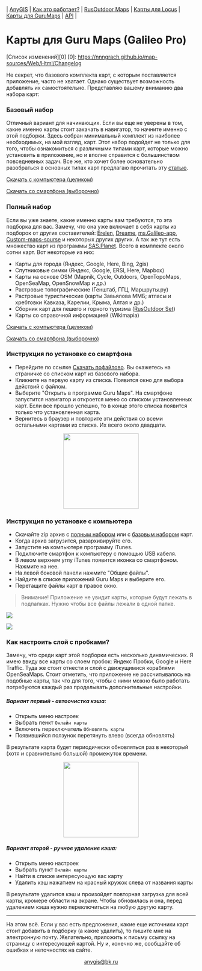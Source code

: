 | [AnyGIS][01] | [Как это работает?][02] | [RusOutdoor Maps][03] | [Карты для Locus][04] | [Карты для GuruMaps][05] | [API][06] |


[01]: https://nnngrach.github.io/map-sources/index
[02]: https://nnngrach.github.io/map-sources/Web/Html/Description
[03]: https://nnngrach.github.io/map-sources/Web/Html/RusOutdoor
[04]: https://nnngrach.github.io/map-sources/Web/Html/Locus
[05]: https://nnngrach.github.io/map-sources/Web/Html/Galileo
[06]: https://nnngrach.github.io/map-sources/Web/Html/Api




# Карты для Guru Maps (Galileo Pro)

[Список изменений][0]
[0]: https://nnngrach.github.io/map-sources/Web/Html/Changelog

Не секрет, что базового комплекта карт, с которым поставляется приложение, часто не хватает. Однако существует возможность добавлять их самостоятельно. Представляю вашему вниманию два набора карт:

### Базовый набор
Отличный вариант для начинающих. Если вы еще не уверены в том, какие именно карты стоит закачать в навигатор, то начните именно с этой подборки. Здесь собран минимальный комплект из наиболее необходимых, на мой взгляд, карт.  Этот набор подойдет не только для того, чтобы ознакомиться с различными типами карт, которые можно установить в приложение, но и вполне справится с большинством повседневных задач. Все же, кто хочет более основательно разобраться в основных типах карт предлагаю прочитать эту [статью][1].

[Скачать с компьютера (целиком)][3]

[Скачать со смартфона (выборочно)][2]

[1]: https://shuriktravel.ru/maps/
[2]: https://nnngrach.github.io/map-sources/Web/Html/Download/GuruShort
[3]: https://minhaskamal.github.io/DownGit/#/home?url=https://github.com/nnngrach/map-sources/tree/master/Galileo_online_maps/Maps_short

### Полный набор
Если вы уже знаете, какие именно карты вам требуются, то эта подборка для вас. Замечу, что она уже включает в себя карты из подборок от других составителей: [Erelen][6], [Dreame][7], [ms.Galileo-app][8], [Custom-maps-sourse][9] и некоторых других других. А так же тут есть множество карт из программы [SAS.Planet][10]. Всего в комплекте около сотни карт. Вот некоторые из них:

- Карты для города (Яндекс, Google, Here, Bing, 2gis)
- Спутниковые симки (Яндекс, Google, ERSI, Here, Mapbox) 
- Карты на основе OSM (Mapnik, Cycle, Outdoors, OpenTopoMaps, OpenSeaMap, OpenSnowMap и др.)
- Растровые топографические (Генштаб, ГГЦ, Маршруты.ру)
- Растровые туристические (карты Завьялова ММБ; атласы и хребтовки Кавказа, Карелии, Крыма, Алтая и др.)
- Сборник карт для пешего и горного туризма ([RusOutdoor Set][5])
- Карты со справочной информацией (Wikimapia)


[Скачать с компьютера (целиком)][11]

[Скачать со смартфона (выборочно)][12]

[5]: https://github.com/nnngrach/map-sources/tree/master/Experimantal_area
[6]: https://melda.ru/locus/maps/
[7]: http://4pda.ru/forum/index.php?showtopic=210573&st=3060#entry52768866
[8]: https://ms.galileo-app.com/
[9]: https://custom-map-source.appspot.com/
[10]: http://www.sasgis.org/
[11]: https://minhaskamal.github.io/DownGit/#/home?url=https://github.com/nnngrach/map-sources/tree/master/Galileo_online_maps/Maps_full
[12]: https://nnngrach.github.io/map-sources/Web/Html/Download/GuruFull


### Инструкция по установке со смартфона
* Перейдите по ссылке [Скачать пофайлово][2]. Вы окажетесь на страничке со списком карт из базового набора. 
* Кликните на первую карту из списка. Появится окно для выбора действий с файлом.
* Выберите "Открыть в программе Guru Maps". На смартфоне запустится навигатор и откроется меню со списком установленных карт. Если все прошло успешно, то в конце этого списка появится только что установленная карта.
* Вернитесь в браузер и повторите эти действия со всеми остальными картами из списка. Их всего около двадцати.

<p align="center">
<img src="https://gurumaps.app/manuals/ios/assets/file_import_url_1.png" width="200"/>
</p>


### Инструкция по установке с компьютера
* Скачайте zip архив с [полным набором][11] или с [базовым набором][3] карт.
* Когда архив загрузится, разархивируйте его. 
* Запустите на компьютере программу iTunes.
* Подключите смартфон к компьютеру с помощью USB кабеля.
* В левом верхнем углу iTunes появится иконка со смартфоном. Нажмите на нее.
* На левой боковой панели нажмите "Общие файлы".
* Найдите в списке приложений Guru Maps и выберите его.
* Перетащите файлы карт в правое окно.

> Внимание! Приложение не увидит карты, которые будут лежать в подпапках. Нужно чтобы все файлы лежали в одной папке.

![](https://support.apple.com/library/content/dam/edam/applecare/images/ru_RU/itunes/macos-mojave-itunes-12-9-connected-device.png)

![](https://gurumaps.app/manuals/ios/assets/file_sharing_itunes.png)


### Как настроить слой с пробками?
Замечу, что среди карт этой подборки есть несколько динамических. Я имею ввиду все карты со слоем пробок: Яндекс Пробки, Google и Here Traffic. Туда же стоит отнести и слой с движущимися кораблями OpenSeaMaps. Стоит отметить, что приложение не рассчитывалось на подобные карты, так что для того, чтобы с ними можно было работать потребуются каждый раз проделывать дополнительные настройки.

##### Вариант первый - автоочистка кэша:
* Открыть меню настроек
* Выбрать пенкт `Онлайн карты`
* Включить переключатель `Обновлять карты`
* Появившийся ползунок перетянуть влево (всегда обновлять)

В результате карта будет периодически обновляться раз в некоторый (хотя и сравнительно большой) промежуток времени.

<p align="center">
<img src="https://gurumaps.app/manuals/ios/assets/cache_info.png" width="200"/>
</p>

##### Вариант второй - ручное удаление кэша:
* Открыть меню настроек
* Выбрать пункт `Онлайн карты`
* Найти в списке интересующую вас карту
* Удалить кэш нажатием на красный кружок слева от названия карты

В результате удалится кэш и произойдет повторная загрузка для всей карты, кромере области на экране. Чтобы обновилась и она, перед удалением кэша нужно переключиться на любую другую карту.

---

На этом всё. Если у вас есть предложения, какие еще источники карт стоит добавить в подборку (а какие удалить), то пишите мне на электронную почту. Желательно, приложить к письму ссылку на страницу с интересующей картой. Ну и, конечно же, сообщайте об ошибках и неточностях на сайте.



<p align="center">
<a href="mailto:anygis@bk.ru">anygis@bk.ru</a> 
</p>

